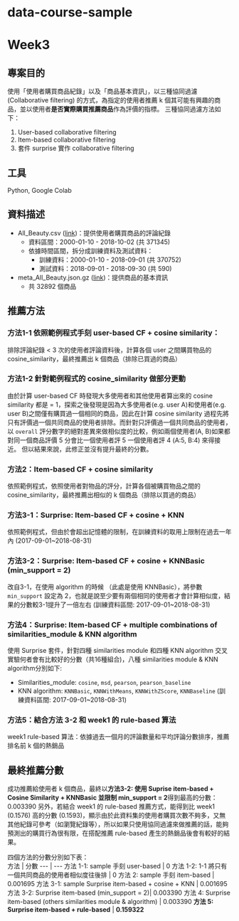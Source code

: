 # data-course-sample

# Week3

## 專案目的

使用「使用者購買商品紀錄」以及「商品基本資訊」，以三種協同過濾 (Collaborative filtering) 的方式，為指定的使用者推薦 k 個其可能有興趣的商品，並以使用者**是否實際購買推薦商品**作為評價的指標。
三種協同過濾方法如下：
1. User-based collaborative filtering
2. Item-based collaborative filtering
3. 套件 surprise 實作 collaborative filtering

## 工具

Python, Google Colab

## 資料描述

- All_Beauty.csv ([link](http://deepyeti.ucsd.edu/jianmo/amazon/categoryFilesSmall/All_Beauty.csv))：提供使用者購買商品的評論紀錄
    - 資料區間：2000-01-10 - 2018-10-02 (共 371345)
    - 依據時間區間，拆分成訓練資料及測試資料：
        - 訓練資料：2000-01-10 - 2018-09-01 (共 370752)
        - 測試資料：2018-09-01 - 2018-09-30 (共 590)
- meta_All_Beauty.json.gz ([link](http://deepyeti.ucsd.edu/jianmo/amazon/metaFiles2/meta_All_Beauty.json.gz))：提供商品的基本資訊
    - 共 32892 個商品


## 推薦方法

### 方法1-1 依照範例程式手刻 user-based CF + cosine similarity：  
排除評論紀錄 < 3 次的使用者評論資料後，計算各個 user 之間購買物品的 cosine_similarity，最終推薦出 k 個商品（排除已買過的商品）

### 方法1-2 針對範例程式的 cosine_similarity 做部分更動  
由於計算 user-based CF 時發現大多使用者和其他使用者算出來的 cosine similarity 都是 = 1，探索之後發現是因為大多使用者(e.g. user A)和使用者(e.g. user B)之間僅有購買過一個相同的商品，因此在計算 cosine similarity 過程先將只有評價過一個共同商品的使用者排除。而針對只評價過一個共同商品的使用者，以 `overall` 評分數字的絕對差異來做相似度的比較，例如兩個使用者(A, B)如果都對同一個商品評價 5 分會比一個使用者評 5 一個使用者評 4 (A:5, B:4) 來得接近。
但以結果來說，此修正並沒有提升最終的分數。

### 方法2：Item-based CF + cosine similarity
依照範例程式，依照使用者對物品的評分，計算各個被購買物品之間的 cosine_similarity，最終推薦出相似的 k 個商品（排除以買過的商品）

### 方法3-1：Surprise: Item-based CF + cosine + KNN
依照範例程式，但由於會超出記憶體的限制，在訓練資料的取用上限制在過去一年內 (2017-09-01~2018-08-31)

### 方法3-2：Surprise: Item-based CF + cosine + KNNBasic (min_support = 2) 
改自3-1，在使用 algorithm 的時候 （此處是使用 KNNBasic），將參數 `min_support` 設定為 2，也就是說至少要有兩個相同的使用者才會計算相似度，結果的分數較3-1提升了一倍左右
(訓練資料區間: 2017-09-01~2018-08-31)

### 方法4：Surprise: Item-based CF + multiple combinations of similarities_module & KNN algorithm
使用 Surprise 套件，針對四種 similarities module 和四種 KNN algorithm 交叉實驗何者會有比較好的分數（共16種組合)，八種 similarities module & KNN algorithm分別如下:
- Similarities_module: `cosine`, `msd`, `pearson`, `pearson_baseline`
- KNN algorithm: `KNNBasic`, `KNNWithMeans`, `KNNWithZScore`, `KNNBaseline`
(訓練資料區間: 2017-09-01~2018-08-31)

### 方法5：結合方法 3-2 和 week1 的 rule-based 算法
week1 rule-based 算法：依據過去一個月的評論數量和平均評論分數排序，推薦排名前 k 個的熱銷品


## 最終推薦分數  

成功推薦給使用者 k 個商品，最終以**方法3-2: 使用 Suprise item-based + Cosine Similarity + KNNBasic 並限制 min_support = 2**得到最高的分數：0.003390
另外，若結合 week1 的 rule-based 推薦方式，能得到比 week1 (0.1576) 高的分數 (0.1593)，顯示由於此資料集的使用者購買次數不夠多，又無其他紀錄可參考（如瀏覽紀錄等），所以如果只使用協同過濾來做推薦的話，能夠預測出的購買行為很有限，在搭配推薦 rule-based 產生的熱銷品後會有較好的結果。 

四個方法的分數分別如下表：  
方法 | 分數
--- | ---
方法 1-1: sample 手刻 user-based | 0
方法 1-2: 1-1 將只有一個共同商品的使用者相似度往後排 | 0
方法 2: sample 手刻 item-based | 0.001695
方法 3-1: sample Surprise item-based + cosine + KNN | 0.001695
方法 3-2: Surprise item-based (min_support = 2)| 0.003390
方法 4: Surprise item-based (others similarities module & algorithm) | 0.003390
**方法 5: Surprise item-based + rule-based** | **0.159322**
